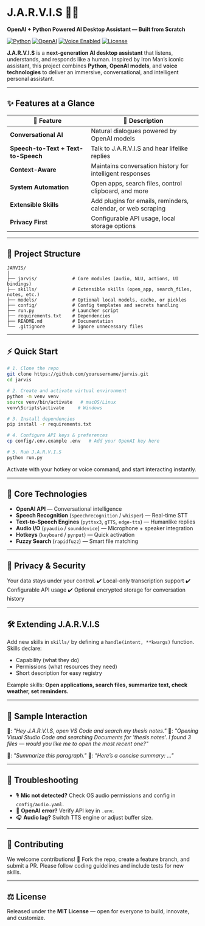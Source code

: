 # **J.A.R.V.I.S** 🤖✨

**OpenAI + Python Powered AI Desktop Assistant — Built from Scratch**

[![Python](https://img.shields.io/badge/Python-3.11-blue?style=for-the-badge\&logo=python\&logoColor=white)](https://www.python.org/) [![OpenAI](https://img.shields.io/badge/OpenAI-API-black?style=for-the-badge\&logo=openai\&logoColor=white)](https://openai.com/) [![Voice Enabled](https://img.shields.io/badge/Voice-Enabled-yellow?style=for-the-badge\&logo=googleassistant\&logoColor=white)](#) [![License](https://img.shields.io/badge/License-MIT-green?style=for-the-badge)](LICENSE)

**J.A.R.V.I.S** is a **next-generation AI desktop assistant** that listens, understands, and responds like a human. Inspired by Iron Man’s iconic assistant, this project combines **Python**, **OpenAI models**, and **voice technologies** to deliver an immersive, conversational, and intelligent personal assistant.

---

## ✨ **Features at a Glance**

| 🚀 Feature                          | 📝 Description                                               |
| ----------------------------------- | ------------------------------------------------------------ |
| **Conversational AI**               | Natural dialogues powered by OpenAI models                   |
| **Speech-to-Text + Text-to-Speech** | Talk to J.A.R.V.I.S and hear lifelike replies                |
| **Context-Aware**                   | Maintains conversation history for intelligent responses     |
| **System Automation**               | Open apps, search files, control clipboard, and more         |
| **Extensible Skills**               | Add plugins for emails, reminders, calendar, or web scraping |
| **Privacy First**                   | Configurable API usage, local storage options                |

---

## 📂 **Project Structure**

```
JARVIS/
│
├── jarvis/             # Core modules (audio, NLU, actions, UI bindings)
├── skills/             # Extensible skills (open_app, search_files, notes, etc.)
├── models/             # Optional local models, cache, or pickles
├── config/             # Config templates and secrets handling
├── run.py              # Launcher script
├── requirements.txt    # Dependencies
├── README.md           # Documentation
└── .gitignore          # Ignore unnecessary files
```

---

## ⚡ **Quick Start**

```bash
# 1. Clone the repo
git clone https://github.com/yourusername/jarvis.git
cd jarvis

# 2. Create and activate virtual environment
python -m venv venv
source venv/bin/activate   # macOS/Linux
venv\Scripts\activate     # Windows

# 3. Install dependencies
pip install -r requirements.txt

# 4. Configure API keys & preferences
cp config/.env.example .env   # Add your OpenAI key here

# 5. Run J.A.R.V.I.S
python run.py
```

Activate with your hotkey or voice command, and start interacting instantly.

---

## 🧠 **Core Technologies**

* **OpenAI API** — Conversational intelligence
* **Speech Recognition** (`speechrecognition` / `whisper`) — Real-time STT
* **Text-to-Speech Engines** (`pyttsx3`, `gTTS`, `edge-tts`) — Humanlike replies
* **Audio I/O** (`pyaudio` / `sounddevice`) — Microphone + speaker integration
* **Hotkeys** (`keyboard` / `pynput`) — Quick activation
* **Fuzzy Search** (`rapidfuzz`) — Smart file matching

---

## 🔐 **Privacy & Security**

Your data stays under your control.
✔️ Local-only transcription support
✔️ Configurable API usage
✔️ Optional encrypted storage for conversation history

---

## 🛠️ **Extending J.A.R.V.I.S**

Add new skills in `skills/` by defining a `handle(intent, **kwargs)` function. Skills declare:

* Capability (what they do)
* Permissions (what resources they need)
* Short description for easy registry

Example skills: **Open applications, search files, summarize text, check weather, set reminders.**

---

## 💬 **Sample Interaction**

👤: *"Hey J.A.R.V.I.S, open VS Code and search my thesis notes."*
🤖: *"Opening Visual Studio Code and searching Documents for 'thesis notes'. I found 3 files — would you like me to open the most recent one?"*

👤: *"Summarize this paragraph."*
🤖: *"Here’s a concise summary: ..."*

---

## 🧩 **Troubleshooting**

* 🎙️ **Mic not detected?** Check OS audio permissions and config in `config/audio.yaml`.
* 🔑 **OpenAI error?** Verify API key in `.env`.
* 🎧 **Audio lag?** Switch TTS engine or adjust buffer size.

---

## 🤝 **Contributing**

We welcome contributions! 🚀 Fork the repo, create a feature branch, and submit a PR. Please follow coding guidelines and include tests for new skills.

---

## ⚖️ **License**

Released under the **MIT License** — open for everyone to build, innovate, and customize.
